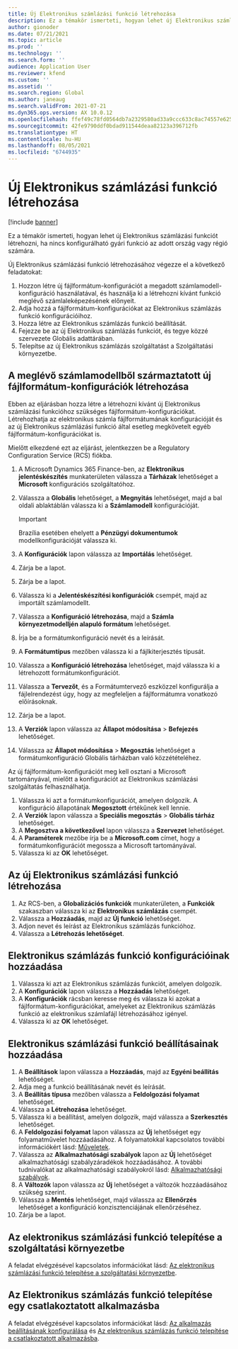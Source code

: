 ```yaml
---
title: Új Elektronikus számlázási funkció létrehozása
description: Ez a témakör ismerteti, hogyan lehet új Elektronikus számlázási funkciót létrehozni, ha nincs konfigurálható gyári funkció az adott ország vagy régió számára.
author: gionoder
ms.date: 07/21/2021
ms.topic: article
ms.prod: ''
ms.technology: ''
ms.search.form: ''
audience: Application User
ms.reviewer: kfend
ms.custom: ''
ms.assetid: ''
ms.search.region: Global
ms.author: janeaug
ms.search.validFrom: 2021-07-21
ms.dyn365.ops.version: AX 10.0.12
ms.openlocfilehash: ffef49c78fd0564db7a2329580ad33a9ccc633c8ac74557e625d1cfb29931576
ms.sourcegitcommit: 42fe9790ddf0bdad911544deaa82123a396712fb
ms.translationtype: HT
ms.contentlocale: hu-HU
ms.lasthandoff: 08/05/2021
ms.locfileid: "6744935"
---
```

# <a name="create-a-new-electronic-invoicing-feature"></a>Új Elektronikus számlázási funkció létrehozása

[!include [banner](../includes/banner.md)]

Ez a témakör ismerteti, hogyan lehet új Elektronikus számlázási funkciót létrehozni, ha nincs konfigurálható gyári funkció az adott ország vagy régió számára.

Új Elektronikus számlázási funkció létrehozásához végezze el a következő feladatokat:

1. Hozzon létre új fájlformátum-konfigurációt a megadott számlamodell-konfiguráció használatával, és használja ki a létrehozni kívánt funkció meglévő számlaleképezésének előnyeit.
2. Adja hozzá a fájlformátum-konfigurációkat az Elektronikus számlázás funkció konfigurációihoz.
3. Hozza létre az Elektronikus számlázás funkció beállítását.
4. Fejezze be az új Elektronikus számlázás funkciót, és tegye közzé szervezete Globális adattárában.
5. Telepítse az új Elektronikus számlázás szolgáltatást a Szolgáltatási környezetbe.

## <a name="create-new-file-format-configurations-that-are-derived-from-the-existing-invoice-model"></a>A meglévő számlamodellből származtatott új fájlformátum-konfigurációk létrehozása

Ebben az eljárásban hozza létre a létrehozni kívánt új Elektronikus számlázási funkcióhoz szükséges fájlformátum-konfigurációkat. Létrehozhatja az elektronikus számla fájlformátumának konfigurációját és az új Elektronikus számlázási funkció által esetleg megkövetelt egyéb fájlformátum-konfigurációkat is.

Mielőtt elkezdené ezt az eljárást, jelentkezzen be a Regulatory Configuration Service (RCS) fiókba.

1. A Microsoft Dynamics 365 Finance-ben, az **Elektronikus jelentéskészítés** munkaterületen válassza a **Tárházak** lehetőséget a **Microsoft** konfigurációs szolgáltatóhoz.
2. Válassza a **Globális** lehetőséget, a **Megnyitás** lehetőséget, majd a bal oldali ablaktáblán válassza ki a **Számlamodell** konfigurációját.

    > [!IMPORTANT]
    > Brazília esetében ehelyett a **Pénzügyi dokumentumok** modellkonfigurációját válassza ki.

3. A **Konfigurációk** lapon válassza az **Importálás** lehetőséget.
4. Zárja be a lapot.
5. Zárja be a lapot.
6. Válassza ki a **Jelentéskészítési konfigurációk** csempét, majd az importált számlamodellt.
7. Válassza a **Konfiguráció létrehozása**, majd a **Számla környezetmodelljén alapuló formátum** lehetőséget.
8. Írja be a formátumkonfiguráció nevét és a leírását.
9. A **Formátumtípus** mezőben válassza ki a fájlkiterjesztés típusát.
10. Válassza a **Konfiguráció létrehozása** lehetőséget, majd válassza ki a létrehozott formátumkonfigurációt.
11. Válassza a **Tervezőt**, és a Formátumtervező eszközzel konfigurálja a fájlelrendezést úgy, hogy az megfeleljen a fájlformátumra vonatkozó előírásoknak.
12. Zárja be a lapot.
13. A **Verziók** lapon válassza az **Állapot módosítása** \> **Befejezés** lehetőséget.
14. Válassza az **Állapot módosítása** \> **Megosztás** lehetőséget a formátumkonfiguráció Globális tárházban való közzétételéhez.

Az új fájlformátum-konfigurációt meg kell osztani a Microsoft tartományával, mielőtt a konfigurációt az Elektronikus számlázási szolgáltatás felhasználhatja.

1. Válassza ki azt a formátumkonfigurációt, amelyen dolgozik. A konfiguráció állapotának **Megosztott** értékűnek kell lennie.
2. A **Verziók** lapon válassza a **Speciális megosztás** \> **Globális tárház** lehetőséget.
3. A **Megosztva a következővel** lapon válassza a **Szervezet** lehetőséget.
4. A **Paraméterek** mezőbe írja be a **Microsoft.com** címet, hogy a formátumkonfigurációt megossza a Microsoft tartományával.
5. Válassza ki az **OK** lehetőséget.

## <a name="create-the-new-electronic-invoicing-feature"></a>Az új Elektronikus számlázási funkció létrehozása

1. Az RCS-ben, a **Globalizációs funkciók** munkaterületen, a **Funkciók** szakaszban válassza ki az **Elektronikus számlázás** csempét.
2. Válassza a **Hozzáadás**, majd az **Új funkció** lehetőséget.
3. Adjon nevet és leírást az Elektronikus számlázás funkcióhoz.
4. Válassza a **Létrehozás lehetőséget**.

## <a name="add-electronic-invoicing-feature-configurations"></a>Elektronikus számlázás funkció konfigurációinak hozzáadása

1. Válassza ki azt az Elektronikus számlázás funkciót, amelyen dolgozik.
2. A **Konfigurációk** lapon válassza a **Hozzáadás** lehetőséget.
3. A **Konfigurációk** rácsban keresse meg és válassza ki azokat a fájlformátum-konfigurációkat, amelyeket az Elektronikus számlázás funkció az elektronikus számlafájl létrehozásához igényel.
4. Válassza ki az **OK** lehetőséget.

## <a name="add-electronic-invoicing-feature-setups"></a>Elektronikus számlázási funkció beállításainak hozzáadása

1. A **Beállítások** lapon válassza a **Hozzáadás**, majd az **Egyéni beállítás** lehetőséget.
2. Adja meg a funkció beállításának nevét és leírását.
3. A **Beállítás típusa** mezőben válassza a **Feldolgozási folyamat** lehetőséget.
4. Válassza a **Létrehozása** lehetőséget.
5. Válassza ki a beállítást, amelyen dolgozik, majd válassza a **Szerkesztés** lehetőséget.
6. A **Feldolgozási folyamat** lapon válassza az **Új** lehetőséget egy folyamatművelet hozzáadásához. A folyamatokkal kapcsolatos további információkért lásd: [Műveletek](e-invoicing-configuration-rcs.md#actions).
7. Válassza az **Alkalmazhatósági szabályok** lapon az **Új** lehetőséget alkalmazhatósági szabályzáradékok hozzáadásához. A további tudnivalókat az alkalmazhatósági szabályokról lásd: [Alkalmazhatósági szabályok](e-invoicing-configuration-rcs.md#applicability-rules).
8. A **Változók** lapon válassza az **Új** lehetőséget a változók hozzáadásához szükség szerint.
9. Válassza a **Mentés** lehetőséget, majd válassza az **Ellenőrzés** lehetőséget a konfiguráció konzisztenciájának ellenőrzéséhez.
10. Zárja be a lapot.

## <a name="deploy-the-electronic-invoicing-feature-to-the-service-environment"></a>Az elektronikus számlázási funkció telepítése a szolgáltatási környezetbe

A feladat elvégzésével kapcsolatos információkat lásd: [Az elektronikus számlázási funkció telepítése a szolgáltatási környezetbe](e-invoicing-get-started.md#deploy-the-electronic-invoicing-feature-to-service-environment).

## <a name="deploy-the-electronic-invoicing-feature-to-a-connected-application"></a>Az Elektronikus számlázás funkció telepítése egy csatlakoztatott alkalmazásba

A feladat elvégzésével kapcsolatos információkat lásd: [Az alkalmazás beállításának konfigurálása](e-invoicing-get-started.md#configure-the-application-setup) és [Az elektronikus számlázás funkció telepítése a csatlakoztatott alkalmazásba](e-invoicing-get-started.md#deploy-the-electronic-invoicing-feature-to-connected-application).
